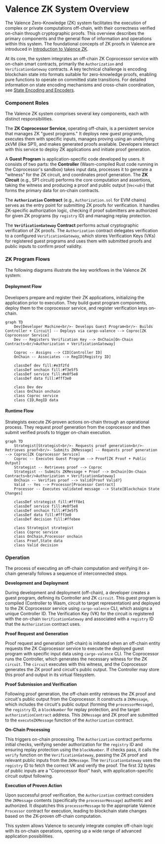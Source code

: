 # Valence ZK System Overview

The Valence Zero-Knowledge (ZK) system facilitates the execution of complex or private computations off-chain, with their correctness verified on-chain through cryptographic proofs. This overview describes the primary components and the general flow of information and operations within this system. The foundational concepts of ZK proofs in Valence are introduced in [Introduction to Valence ZK](./00_introduction.md).

At its core, the system integrates an off-chain ZK Coprocessor service with on-chain smart contracts, primarily the `Authorization` and `VerificationGateway` contracts. A key technical challenge is encoding blockchain state into formats suitable for zero-knowledge proofs, enabling pure functions to operate on committed state transitions. For detailed information on state encoding mechanisms and cross-chain coordination, see [State Encoding and Encoders](./07_state_encoding_and_encoders.md).

### Component Roles

The Valence ZK system comprises several key components, each with distinct responsibilities.

The **ZK Coprocessor Service**, operating off-chain, is a persistent service that manages ZK "guest programs." It deploys new guest programs, executes them with specific inputs, manages proving using an underlying zkVM (like SP1), and makes generated proofs available. Developers interact with this service to deploy ZK applications and initiate proof generation.

A **Guest Program** is application-specific code developed by users. It consists of two parts: the **Controller** (Wasm-compiled Rust code running in the Coprocessor's sandbox) takes input data, processes it to generate a "witness" for the ZK circuit, and coordinates proof generation. The **ZK Circuit** (e.g., SP1 circuit) performs the core computation and assertions, taking the witness and producing a proof and public output (`Vec<u8>`) that forms the primary data for on-chain contracts.

The **`Authorization` Contract** (e.g., `Authorization.sol` for EVM chains) serves as the entry point for submitting ZK proofs for verification. It handles ZK-specific authorization logic, checking if proof submitters are authorized for given ZK programs (by `registry` ID) and managing replay protection.

The **`VerificationGateway` Contract** performs actual cryptographic verification of ZK proofs. The `Authorization` contract delegates verification to a configured `VerificationGateway`, which stores Verification Keys (VKs) for registered guest programs and uses them with submitted proofs and public inputs to confirm proof validity.

### ZK Program Flows

The following diagrams illustrate the key workflows in the Valence ZK system:

#### Deployment Flow

Developers prepare and register their ZK applications, initializing the application prior to execution. They build guest program components, deploy them to the coprocessor service, and register verification keys on-chain.

```mermaid
graph TD
    Dev[Developer Machine<br/>- Develops Guest Program<br/>- Builds Controller + Circuit] -- Deploys via cargo-valence --> Coproc[ZK Coprocessor Service]
    Dev -- Registers Verification Key --> OnChain[On-Chain Contracts<br/>Authorization + VerificationGateway]
    
    Coproc -- Assigns --> CID[Controller ID]
    OnChain -- Associates --> RegID[Registry ID]
    
    classDef dev fill:#e3f2fd
    classDef onchain fill:#f3e5f5
    classDef service fill:#e8f5e8
    classDef data fill:#fff3e0
    
    class Dev dev
    class OnChain onchain
    class Coproc service
    class CID,RegID data
```

#### Runtime Flow

Strategists execute ZK-proven actions on-chain through an operational process. They request proof generation from the coprocessor and then submit verified proofs to trigger on-chain execution.

```mermaid
graph TD
    Strategist[Strategist<br/>- Requests proof generation<br/>- Retrieves proof<br/>- Submits ZKMessage] -- Requests proof generation --> Coproc[ZK Coprocessor Service]
    Coproc -- Executes Guest Program --> Proof[ZK Proof + Public Output]
    Strategist -- Retrieves proof --> Coproc
    Strategist -- Submits ZKMessage + Proof --> OnChain[On-Chain Contracts<br/>Authorization + VerificationGateway]
    OnChain -- Verifies proof --> Valid{Proof Valid?}
    Valid -- Yes --> Processor[Processor Contract]
    Processor -- Executes validated message --> State[Blockchain State Changes]
    
    classDef strategist fill:#fff8e1
    classDef service fill:#e8f5e8
    classDef onchain fill:#f3e5f5
    classDef data fill:#fff3e0
    classDef decision fill:#ffebee
    
    class Strategist strategist
    class Coproc service
    class OnChain,Processor onchain
    class Proof,State data
    class Valid decision
```

### Operation

The process of executing an off-chain computation and verifying it on-chain generally follows a sequence of interconnected steps.

**Development and Deployment**

During development and deployment (off-chain), a developer creates a guest program, defining its Controller and ZK `circuit`. This guest program is compiled (Controller to Wasm, circuit to target representation) and deployed to the ZK Coprocessor service using `cargo-valence` CLI, which assigns a unique Controller ID. The Verification Key (VK) for the circuit is registered with the on-chain `VerificationGateway` and associated with a `registry` ID that the `Authorization` contract uses.

**Proof Request and Generation**

Proof request and generation (off-chain) is initiated when an off-chain entity requests the ZK Coprocessor service to execute the deployed guest program with specific input data using `cargo-valence` CLI. The Coprocessor runs the Controller, which generates the necessary witness for the ZK `circuit`. The `circuit` executes with this witness, and the Coprocessor generates the ZK proof and circuit's public output. The Controller may store this proof and output in its virtual filesystem.

**Proof Submission and Verification**

Following proof generation, the off-chain entity retrieves the ZK proof and circuit's public output from the Coprocessor. It constructs a `ZKMessage`, which includes the circuit's public output (forming the `processorMessage`), the `registry` ID, a `blockNumber` for replay protection, and the target `authorizationContract` address. This `ZKMessage` and ZK proof are submitted to the `executeZKMessage` function of the `Authorization` contract.

**On-Chain Processing**

This triggers on-chain processing. The `Authorization` contract performs initial checks, verifying sender authorization for the `registry` ID and ensuring replay protection using the `blockNumber`. If checks pass, it calls the `verify` function on the `VerificationGateway`, passing the ZK proof and relevant public inputs from the `ZKMessage`. The `VerificationGateway` uses the `registry` ID to fetch the correct VK and verify the proof. The first 32 bytes of public inputs are a "Coprocessor Root" hash, with application-specific circuit output following.

**Execution of Proven Action**

Upon successful proof verification, the `Authorization` contract considers the `ZKMessage` contents (specifically the `processorMessage`) authentic and authorized. It dispatches this `processorMessage` to the appropriate Valence `Processor` contract for execution, leading to blockchain state changes based on the ZK-proven off-chain computation.

This system allows Valence to securely integrate complex off-chain logic with its on-chain operations, opening up a wide range of advanced application possibilities. 